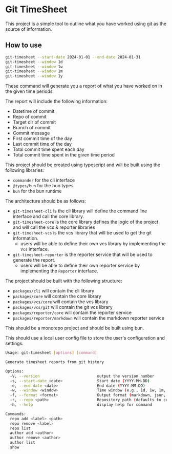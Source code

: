 # Git TimeSheet

This project is a simple tool to outline what you have worked using git as the source of information.


## How to use

```bash
git-timesheet --start-date 2024-01-01 --end-date 2024-01-31
git-timesheet --window 1d 
git-timesheet --window 1w 
git-timesheet --window 1m 
git-timesheet --window 1y
```

These command will generate you a report of what you have worked on in the given time periods.


The report will include the following information:

- Datetime of commit
- Repo of commit
- Target dir of commit
- Branch of commit
- Commit message
- First commit time of the day
- Last commit time of the day
- Total commit time spent each day
- Total commit time spent in the given time period


This project should be created using typescript and will be built using the following libraries:
- `commander` for the cli interface
- `@types/bun` for the bun types
- `bun` for the bun runtime


The architecture should be as follows:
- `git-timesheet-cli` is the cli library will define the command line interface and call the core library.
- `git-timesheet-core` is the core library defines the logic of the project and will call the vcs & reporter libraries
- `git-timesheet-vcs` is the vcs library that will be used to get the git information.
    - users will be able to define their own vcs library by implementing the `Vcs` interface.
- `git-timesheet-reporter` is the reporter service that will be used to generate the report.
    - users will be able to define their own reporter service by implementing the `Reporter` interface.

The project should be built with the following structure:
- `packages/cli` will contain the cli library
- `packages/core` will contain the core library
- `packages/vcs/core` will contain the vcs library
- `packages/vcs/git` will contain the git vcs library
- `packages/reporter/core` will contain the reporter service
- `packages/reporter/markdown` will contain the markdown reporter service


This should be a monorepo project and should be built using bun.

This should use a local user config file to store the user's configuration and settings.



```bash
Usage: git-timesheet [options] [command]

Generate timesheet reports from git history

Options:
  -V, --version                         output the version number
  -s, --start-date <date>               Start date (YYYY-MM-DD)
  -e, --end-date <date>                 End date (YYYY-MM-DD)
  -w, --window <window>                 Time window (e.g., 1d, 1w, 1m, 1y)
  -f, --format <format>                 Output format (markdown, json, html)
  -r, --repo <path>                     Repository path (defaults to current directory)
  -h, --help                            display help for command

Commands:
  repo add <label> <path>
  repo remove <label>
  repo list
  author add <author>
  author remove <author>
  author list
  show
```






